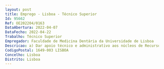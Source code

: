 ```yaml
--- 
layout: post
title: Emprego - Lisboa - Técnico Superior
Id: 95662
Ref: OE202204/0163
DataAbertura: 2022-04-07
DataFecho: 2022-04-22
Trabalho: Técnico Superior
Empregador: Faculdade de Medicina Dentária da Universidade de Lisboa
Descricao: a) Dar apoio técnico e administrativo aos núcleos de Recursos Humanos e de Serviços Académicos b) Elaborar o plano de atividades e o relatório na parte relativa aos núcleos que a compõem c) Proceder ao levantamento, tratamento, sistematização e divulgação de informações de todos os dados estatísticos e outros de interesse para a Faculdade, no âmbito dos recursos humanos e académicos d) Colaborar na elaboração de estudos de diagnóstico e de situação, identificando tendências de desenvolvimento do ensino e da investigação e da modernização administrativa e) Acompanhar e avaliar a implementação das medidas preconizadas para a Divisão f) Promover e organizar os processos de avaliação do desempenho g) Elaborar e manter devidamente atualizados os manuais de procedimentos nos domínios académicos e de recursos humanos h) Elaborar o balanço social i) Elaborar pareceres e informações sobre assuntos da competência da Divisão j) Desempenho das funções indicadas no Regulamento Orgânico que sejam da competência do Núcleo de Recursos Humanos e do Núcleo de Serviços Académicos k) Outras tarefas indicadas pelo Diretor Executivo
CodigoPostal: 1649-003 LISBOA
Concelho: Lisboa
Distrito: Lisboa
--- 
```

